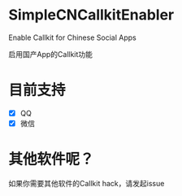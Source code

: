 # SimpleCNCallkitEnabler
Enable Callkit for Chinese Social Apps

启用国产App的Callkit功能

# 目前支持

- [x] QQ
- [x] 微信

# 其他软件呢？
如果你需要其他软件的Callkit hack，请发起issue
